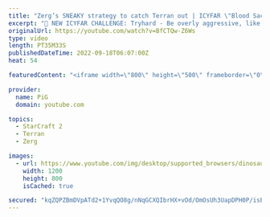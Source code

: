 ```yaml
---
title: "Zerg’s SNEAKY strategy to catch Terran out | ICYFAR \"Blood Sacrifice\" - StarCraft 2"
excerpt: "🤯 NEW ICYFAR CHALLENGE: Tryhard - Be overly aggressive, like way too aggressive. Extra points for creativity. Send submissions to eonblu95@gmail.com as attachment AND only ICYFAR as the subject. Max 1 replay per person. Latest submission is on the 3rd October -- 🤯 In this week’s episode of I Cast Your"
originalUrl: https://youtube.com/watch?v=BfCTQw-Z6Ws
type: video
length: PT35M33S
publishedDateTime: 2022-09-18T06:07:00Z
heat: 54

featuredContent: "<iframe width=\"800\" height=\"500\" frameborder=\"0\" src=\"https://www.youtube.com/embed/BfCTQw-Z6Ws\" allow=\"accelerometer; autoplay; encrypted-media; gyroscope; picture-in-picture\" allowfullscreen></iframe>"

provider:
  name: PiG
  domain: youtube.com

topics:
  - StarCraft 2
  - Terran
  - Zerg

images:
  - url: https://www.youtube.com/img/desktop/supported_browsers/dinosaur.png
    width: 1200
    height: 800
    isCached: true

secured: "kqZQPZBmDVpATd2+1YvqQO8g/nNqGCXQIbrHX+vOd/OmOsUh3UapDPH0P/isBgcHUPC6aQwJ1VrVA10Y8MoQ4wPGegVEVWXDs32Rwt/zfhdFg7a0tGJ+x+mqKdxwQ8bQofkFd95Lh+cq5GbsN1ik+OSR4vPMqvK1GlQj/xx9Akr4x5jWS5XErKIXcrrvT2/4h0fbHVBK7qtXecKVEkP+py7Ua7OID991i1jo+z+LV5noemalz6SIbYJo8COtqKa/7H2T9t3OKIw5T1GDJ6WO25HsHY9bq7siK9utclHuwGawxrSjCpQbOGG/ac00it7/J9LAoQi6sL65BNd95f9TqW41nwjM+bgaq5X/PNMh/54iHDoNDhD9ivRGwzeTksnwi+Vd2fx7mhydNNl6AvQYd1BhOTAEZycmGk82JqO4hwY=;jeJMGLoPO9WoMWwSkrF4NA=="
---
```



